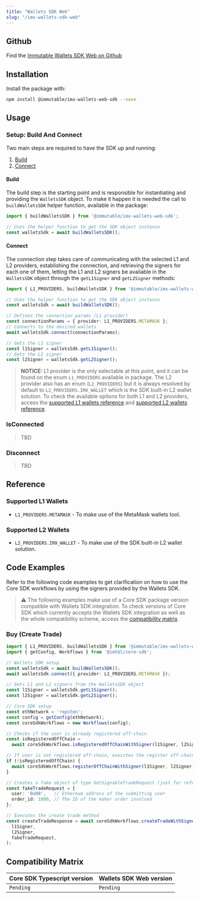 ```yaml
---
title: "Wallets SDK Web"
slug: "/imx-wallets-sdk-web"
---
```


## Github

Find the [Immutable Wallets SDK Web on Github](https://github.com/immutable/imx-wallets-web-sdk) <!-- https://github.com/immutable/imx-wallets-sdk-web -->

## Installation

Install the package with:

<!-- @immutable/imx-wallets-sdk-web -->
```sh
npm install @immutable/imx-wallets-web-sdk --save
```

## Usage

### Setup: Build And Connect

Two main steps are required to have the SDK up and running:
1. [Build](#build)
2. [Connect](#connect)

#### Build

The build step is the starting point and is responsible for instantiating and providing the `WalletsSDK` object. To make it happen it is needed the
call to `buildWalletsSDK` helper function, available in the package:

```ts
import { buildWalletsSDK } from '@immutable/imx-wallets-web-sdk';

// Uses the helper function to get the SDK object instance
const walletsSdk = await buildWalletsSDK();
```

#### Connect

The connection step takes care of communicating with the selected L1 and L2 providers, establishing the connection, and retrieving the signers for each one of them, letting the L1 and L2 signers be available in the `WalletsSDK` object through the `getL1Signer` and `getL2Signer` methods:

```ts
import { L1_PROVIDERS, buildWalletsSDK } from '@immutable/imx-wallets-web-sdk';

// Uses the helper function to get the SDK object instance
const walletsSdk = await buildWalletsSDK();

// Defines the connection params (L1 provider)
const connectionParams = { provider: L1_PROVIDERS.METAMASK };
// Connects to the desired wallets
await walletsSdk.connect(connectionParams);

// Gets the L1 signer
const l1Signer = walletsSdk.getL1Signer();
// Gets the L2 signer
const l2Signer = walletsSdk.getL2Signer();
```

> **NOTICE:** L1 provider is the only selectable at this point, and it can be found on the enum `L1_PROVIDERS` available in package. The L2 provider also has an enum (`L2_PROVIDERS`) but it is always resolved by default to `L2_PROVIDERS.IMX_WALLET` which is the SDK built-in L2 wallet solution.
To check the available options for both L1 and L2 providers, access the [supported L1 wallets reference](#supported-l1-wallets) and [supported L2 wallets reference](#supported-l2-wallets).

### IsConnected

> TBD

### Disconnect

> TBD

## Reference

### Supported L1 Wallets

  * `L1_PROVIDERS.METAMASK` - To make use of the MetaMask wallets tool.

### Supported L2 Wallets

  * `L2_PROVIDERS.IMX_WALLET` - To make use of the SDK built-in L2 wallet solution.

## Code Examples

Refer to the following code examples to get clarification on how to use the Core SDK workflows by using the signers provided by the Wallets SDK.

> :warning: The following examples make use of a Core SDK package version compatible with Wallets SDK integration.
To check versions of Core SDK which currently accepts the Wallets SDK integration as well as the whole compatibility scheme, access the [compatibility matrix](#compatibility-matrix).

### Buy (Create Trade)

```ts
import { L1_PROVIDERS, buildWalletsSDK } from '@immutable/imx-wallets-web-sdk';
import { getConfig, Workflows } from '@imtbl/core-sdk';

// Wallets SDK setup
const walletsSdk = await buildWalletsSDK();
await walletsSdk.connect({ provider: L1_PROVIDERS.METAMASK });

// Gets L1 and L2 signers from the WalletsSDK object 
const l1Signer = walletsSdk.getL1Signer();
const l2Signer = walletsSdk.getL2Signer();

// Core SDK setup
const ethNetwork = 'ropsten';
const config = getConfig(ethNetwork);
const coreSdkWorkflows = new Workflows(config);

// Checks if the user is already registered off-chain
const isRegisteredOffChain = 
  await coreSdkWorkflows.isRegisteredOffChainWithSigner(l1Signer, l2Signer);

// If user is not registered off-chain, executes the register off-chain method
if (!isRegisteredOffChain) {
  await coreSdkWorkflows.registerOffChainWithSigner(l1Signer, l2Signer);
}

// Creates a fake object of type GetSignableTradeRequest (just for reference)
const fakeTradeRequest = {
  user: '0x00',   // Ethereum address of the submitting user
  order_id: 1000, // The ID of the maker order involved
};

// Executes the create trade method
const createTradeResponse = await coreSdkWorkflows.createTradeWithSigner(
  l1Signer, 
  l2Signer, 
  fakeTradeRequest,
);
```

## Compatibility Matrix

| Core SDK Typescript version  | Wallets SDK Web version |
| ---------------------------- | ----------------------- |
| `Pending`                    | `Pending`               |